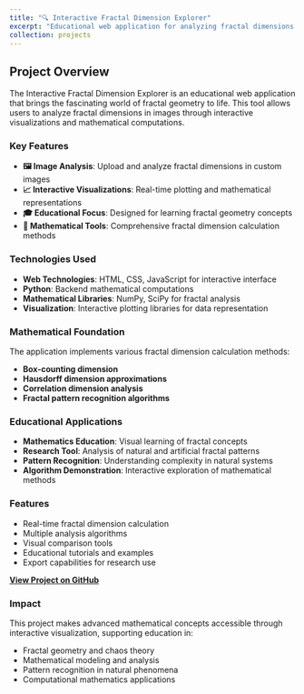 ```yaml
---
title: "🔍 Interactive Fractal Dimension Explorer"
excerpt: "Educational web application for analyzing fractal dimensions in images, providing interactive tools for mathematical exploration and visualization."
collection: projects
---
```


## Project Overview

The Interactive Fractal Dimension Explorer is an educational web application that brings the fascinating world of fractal geometry to life. This tool allows users to analyze fractal dimensions in images through interactive visualizations and mathematical computations.

### Key Features

- **🖼️ Image Analysis**: Upload and analyze fractal dimensions in custom images
- **📈 Interactive Visualizations**: Real-time plotting and mathematical representations
- **🎓 Educational Focus**: Designed for learning fractal geometry concepts
- **🔧 Mathematical Tools**: Comprehensive fractal dimension calculation methods

### Technologies Used

- **Web Technologies**: HTML, CSS, JavaScript for interactive interface
- **Python**: Backend mathematical computations
- **Mathematical Libraries**: NumPy, SciPy for fractal analysis
- **Visualization**: Interactive plotting libraries for data representation

### Mathematical Foundation

The application implements various fractal dimension calculation methods:
- **Box-counting dimension**
- **Hausdorff dimension approximations**
- **Correlation dimension analysis**
- **Fractal pattern recognition algorithms**

### Educational Applications

- **Mathematics Education**: Visual learning of fractal concepts
- **Research Tool**: Analysis of natural and artificial fractal patterns
- **Pattern Recognition**: Understanding complexity in natural systems
- **Algorithm Demonstration**: Interactive exploration of mathematical methods

### Features

- Real-time fractal dimension calculation
- Multiple analysis algorithms
- Visual comparison tools
- Educational tutorials and examples
- Export capabilities for research use

**[View Project on GitHub](https://github.com/skcKenneth/Interactive-Fractal-Dimension-Explorer)**

### Impact

This project makes advanced mathematical concepts accessible through interactive visualization, supporting education in:
- Fractal geometry and chaos theory
- Mathematical modeling and analysis
- Pattern recognition in natural phenomena
- Computational mathematics applications
